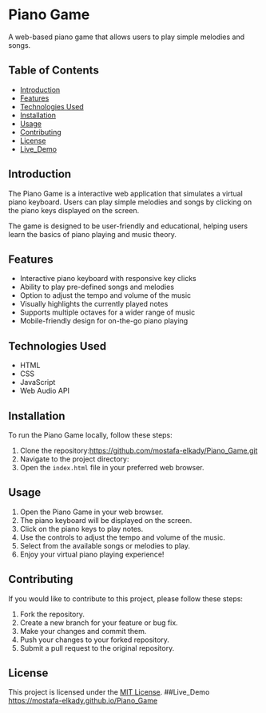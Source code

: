 # Piano Game

A web-based piano game that allows users to play simple melodies and songs.

## Table of Contents
- [Introduction](#introduction)
- [Features](#features)
- [Technologies Used](#technologies-used)
- [Installation](#installation)
- [Usage](#usage)
- [Contributing](#contributing)
- [License](#license)
- [Live_Demo](#Live_Demo)

## Introduction

The Piano Game is a interactive web application that simulates a virtual piano keyboard. Users can play simple melodies and songs by clicking on the piano keys displayed on the screen.

The game is designed to be user-friendly and educational, helping users learn the basics of piano playing and music theory.

## Features

- Interactive piano keyboard with responsive key clicks
- Ability to play pre-defined songs and melodies
- Option to adjust the tempo and volume of the music
- Visually highlights the currently played notes
- Supports multiple octaves for a wider range of music
- Mobile-friendly design for on-the-go piano playing

## Technologies Used

- HTML
- CSS
- JavaScript
- Web Audio API

## Installation

To run the Piano Game locally, follow these steps:

1. Clone the repository:https://github.com/mostafa-elkady/Piano_Game.git
2. Navigate to the project directory:
3. Open the `index.html` file in your preferred web browser.

## Usage

1. Open the Piano Game in your web browser.
2. The piano keyboard will be displayed on the screen.
3. Click on the piano keys to play notes.
4. Use the controls to adjust the tempo and volume of the music.
5. Select from the available songs or melodies to play.
6. Enjoy your virtual piano playing experience!

## Contributing

If you would like to contribute to this project, please follow these steps:

1. Fork the repository.
2. Create a new branch for your feature or bug fix.
3. Make your changes and commit them.
4. Push your changes to your forked repository.
5. Submit a pull request to the original repository.

## License

This project is licensed under the [MIT License](LICENSE).
##Live_Demo
https://mostafa-elkady.github.io/Piano_Game
